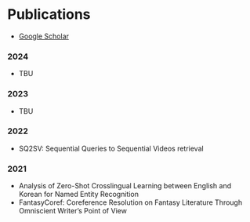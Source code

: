 ---
---

# Publications
- [Google Scholar](https://scholar.google.com/citations?user=0JoEIaEAAAAJ)

### 2024
- TBU

### 2023
- TBU

### 2022
- SQ2SV: Sequential Queries to Sequential Videos retrieval

### 2021
- Analysis of Zero-Shot Crosslingual Learning between English and Korean for Named
Entity Recognition
- FantasyCoref: Coreference Resolution on Fantasy Literature Through Omniscient Writer’s Point
of View
